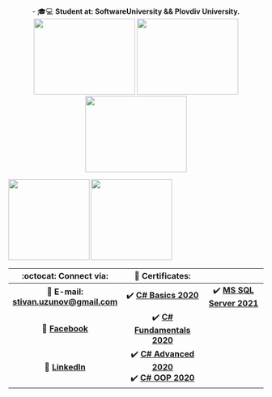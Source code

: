 <p align="center">
   - 🎓💻 <b>Student at: SoftwareUniversity && Plovdiv University.
   <br>
   <img width="200" height="150" src="https://media.giphy.com/media/USV0ym3bVWQJJmNu3N/giphy.gif">
   <img width="200" height="150" src="https://media.giphy.com/media/Wsju5zAb5kcOfxJV9i/giphy.gif">
   <img width="200" height="150" src="https://media.giphy.com/media/USV0ym3bVWQJJmNu3N/giphy.gif">
</p>
   
<div>
  <img height="160" align="left" src="https://github-readme-stats.vercel.app/api?username=StivanUzunov&count_private=true&true&hide=issues&show_icons=true" />
  <img height="160" src="https://github-readme-stats.vercel.app/api/top-langs/?username=StivanUzunov&layout=compact" />
</div>

| :octocat: Connect via: | :scroll: Certificates: | |
| :-: | :-: | :-: |
| :e-mail: **E-mail:**<br/>**stivan.uzunov@gmail.com**| :heavy_check_mark: [**C# Basics 2020**](https://softuni.bg/certificates/details/78297/798571c3)| :heavy_check_mark: [**MS SQL Server 2021**](https://softuni.bg/certificates/details/97805/3e5bda4c) |
| :blue_book: [**Facebook**](https://www.facebook.com/stivan.uzunov/)| :heavy_check_mark: [**C# Fundamentals 2020**](https://softuni.bg/certificates/details/86077/798c87be)| |
| 💼 [**LinkedIn**](https://www.linkedin.com/in/stivanuzunov/)| :heavy_check_mark: [**C# Advanced 2020**](https://softuni.bg/certificates/details/90276/1d197c48)<br/>:heavy_check_mark: [**C# OOP 2020**](https://softuni.bg/certificates/details/95739/71e520f7)| |













